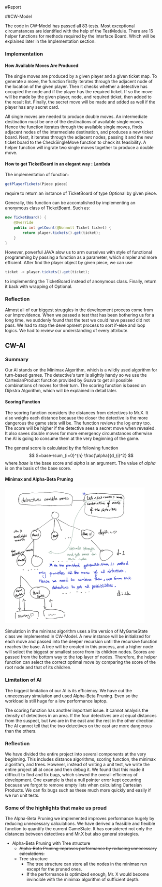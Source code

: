 #Report

##CW-Model

The code in CW-Model has passed all 83 tests. Most exceptional circumstances are identified with the help of the TestModule. There are 15 helper functions for methods required by the interface Board. Which will be explained later in the Implementation section.


### Implementation
#### How Available Moves Are Produced

The single moves are produced by a given player and a given ticket map. To generate a move, the function firstly iterates through the adjacent node of the location of the given player. Then it checks whether a detective has occupied the node and if the player has the required ticket. If so the move will be made by the given player, node, and required ticket, then added to the result list. Finally, the secret move will be made and added as well if the player has any secret card.

All single moves are needed to produce double moves.  An intermediate destination must be one of the destinations of available single moves. Hence the function iterates through the available single moves, finds adjacent nodes of the intermediate destination, and produces a new ticket board. Next, it iterates through the adjacent nodes, passing it and the new ticket board to the CheckSingleMove function to check its feasibility. A helper function will ingrate two single moves together to produce a double move.

#### How to get TicketBoard in an elegant way : Lambda

The implementation of function:
```java
getPlayerTickets(Piece piece)
```
require to return an instance of TicketBoard of type Optional by given piece.

Generally, this function can be accomplished by implementing an anonymous class of TicketBoard.
Such as:

```java
new TicketBoard() {
    @Override
    public int getCount(@Nonnull Ticket ticket) {
        return player.tickets().get(ticket);
    }
}
```
However, powerful JAVA alow us to arm ourselves with style of functional programming by passing a function as a parameter, which simpler and more efficient. After find the player object by given piece, we can use 
```java
ticket -> player.tickets().get(ticket);
```
to implementing the TicketBoard instead of anonymous class.
Finally, return it back with wrapping of Optional.

### Reflection

Almost all of our biggest struggles in the development process come from our Improvidence. When we passed a test that has been bothering us for a long time, we suddenly found that the test we could have passed did not pass. We had to stop the development process to sort if-else and loop logics. We had to review our understanding of every attribute. 

## CW-AI

### Summary

Our AI stands on the Minimax Algorithm, which is a wildly used algorithm for turn-based games. The detective's turn is slightly handy so we use the CartesianProduct function provided by Guava to get all possible combinations of moves for their turn. The scoring function is based on Dijkstra Algorithm, which will be explained in detail later.


#### Scoring Function

The scoring function considers the distances from detectives to Mr.X. It also weighs each distance because the closer the detective is the more dangerous the game state will be. The function reviews the log entry too. The score will be higher if the detective sees a secret move when revealed. It also saves double moves for more emergency circumstances otherwise the AI is going to consume them at the very beginning of the game.

The general score is calculated by the following function
$$
S=base-\sum_{i=0}^{n} \frac{\alpha}{d_{i}^2}
$$
where *base* is the base score and *alpha* is an argument. The value of *alpha* is on the basis of the base score.  

#### Minimax and Alpha-Beta Pruning
<img src="IMG_1297.PNG" style="zoom:45%;" />

Simulation in the minimax algorithm uses a lite version of MyGameState class we implemented in CW-Model. A new instance will be initialized for each move and passed into the deeper recursion until the recursive function reaches the base. A tree will be created in this process, and a higher node will select the biggest or smallest score from its children nodes. Scores are passed from the bottom way to the top layer of nodes. Therefore, the helper function can select the correct optimal move by comparing the score of the root node and that of its children.

### Limitation of AI

The biggest limitation of our AI is its efficiency. We have cut the unnecessary simulation and  used Alpha-Beta Pruning. Even so the workload is still huge for a low performance laptop. 

The scoring function has another important issue. It cannot analysis the density of detectives in an area. If the four detectives are at equal distances from the suspect, but two are in the east and the rest in the other direction. The AI cannot tell that the two detectives on the east are more dangerous than the others.

### Reflection

We have divided the entire project into several components at the very beginning. This includes distance algorithms, scoring function, the minimax algorithm, and trees. However, instead of writing a unit test, we write the entire project all at once and then debug it. We found that this made it difficult to find and fix bugs, which slowed the overall efficiency of development. One example is that a null pointer error kept occurring because we forgot to remove empty lists when calculating Cartesian Products. 
We can fix bugs such as these much more quickly and easily if we run unit tests.

### Some of the highlights that make us proud

The Alpha-Beta Pruning we implemented improves performance hugely by reducing unnecessary calculations. 
We have derived a feasible and flexible function to quantify the current GameState. It has considered not only the distances between detectives and Mr.X but also general strategies.

- Alpha-Beta Pruning with Tree structure
  - ~~Alpha-Beta Pruning improves performance by reducing unnecessary calculations.~~
  - Tree structure
    - The tree structure can store all the nodes in the minimax run except for the pruned ones.
    - If the performance is optimized enough, Mr. X would become invincible with the minimax algorithm of sufficient depth.
